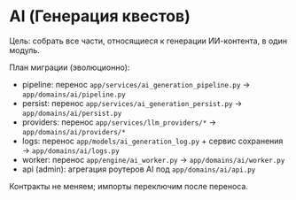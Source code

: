 # AI (Генерация квестов)

Цель: собрать все части, относящиеся к генерации ИИ-контента, в один модуль.

План миграции (эволюционно):
- pipeline: перенос `app/services/ai_generation_pipeline.py` → `app/domains/ai/pipeline.py`
- persist: перенос `app/services/ai_generation_persist.py` → `app/domains/ai/persist.py`
- providers: перенос `app/services/llm_providers/*` → `app/domains/ai/providers/*`
- logs: перенос `app/models/ai_generation_log.py` + сервис сохранения → `app/domains/ai/logs.py`
- worker: перенос `app/engine/ai_worker.py` → `app/domains/ai/worker.py`
- api (admin): агрегация роутеров AI под `app/domains/ai/api.py`

Контракты не меняем; импорты переключим после переноса.
